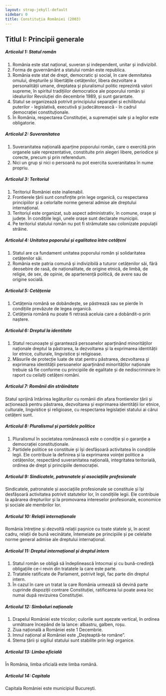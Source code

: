 ```yaml
---
layout: strap-jekyll-default
sidebar: 0
title: Constituția României (2003)
---
```


## Titlul I: Principii generale

##### **Articolul 1**: *Statul român*

1. România este stat național, suveran și independent, unitar și indivizibil.
1. Forma de guvernământ a statului român este republica.
1. România este stat de drept, democratic și social, în care demnitatea omului, drepturile și libertățile cetățenilor, libera dezvoltare a personalității umane, dreptatea și pluralismul politic reprezintă valori supreme, în spiritul tradițiilor democratice ale poporului român și idealurilor Revoluției din decembrie 1989, și sunt garantate.
1. Statul se organizează potrivit principiului separației și echilibrului puterilor - legislativă, executivă și judecătorească - în cadrul democrației constituționale.
1. În România, respectarea Constituției, a supremației sale și a legilor este obligatorie.

##### **Articolul 2**: *Suveranitatea*

1. Suveranitatea națională aparține poporului român, care o exercită prin organele sale reprezentative, constituite prin alegeri libere, periodice și corecte, precum și prin referendum.
1. Nici un grup și nici o persoană nu pot exercita suveranitatea în nume propriu.

##### **Articolul 3**: *Teritoriul*

1. Teritoriul României este inalienabil.
1. Frontierele țării sunt consfințite prin lege organică, cu respectarea principiilor și a celorlalte norme general admise ale dreptului internațional.
1. Teritoriul este organizat, sub aspect administrativ, în comune, orașe și județe. În condițiile legii, unele orașe sunt declarate municipii.
1. Pe teritoriul statului român nu pot fi strămutate sau colonizate populații străine.

##### **Articolul 4**: *Unitatea poporului și egalitatea între cetățeni*

1. Statul are ca fundament unitatea poporului român și solidaritatea cetățenilor săi.
1. România este patria comună și indivizibilă a tuturor cetățenilor săi, fără deosebire de rasă, de naționalitate, de origine etnică, de limbă, de religie, de sex, de opinie, de apartenență politică, de avere sau de origine socială.

##### **Articolul 5**: *Cetățenia*

1. Cetățenia română se dobândește, se păstrează sau se pierde în condițiile prevăzute de legea organică.
1. Cetățenia română nu poate fi retrasă aceluia care a dobândit-o prin naștere.

##### **Articolul 6**: *Dreptul la identitate*

1. Statul recunoaște și garantează persoanelor aparținând minorităților naționale dreptul la păstrarea, la dezvoltarea și la exprimarea identității lor etnice, culturale, lingvistice și religioase.
1. Măsurile de protecție luate de stat pentru păstrarea, dezvoltarea și exprimarea identității persoanelor aparținând minorităților naționale trebuie să fie conforme cu principiile de egalitate și de nediscriminare în raport cu ceilalți cetățeni români.

##### **Articolul 7**: *Românii din străinătate*

Statul sprijină întărirea legăturilor cu românii din afara frontierelor țării și acționează pentru păstrarea, dezvoltarea și exprimarea identității lor etnice, culturale, lingvistice și religioase, cu respectarea legislației statului ai cărui cetățeni sunt.

##### **Articolul 8**: *Pluralismul și partidele politice*

1. Pluralismul în societatea românească este o condiție și o garanție a democrației constituționale.
1. Partidele politice se constituie și își desfășoară activitatea în condițiile legii. Ele contribuie la definirea și la exprimarea voinței politice a cetățenilor, respectând suveranitatea națională, integritatea teritorială, ordinea de drept și principiile democrației.

##### **Articolul 9**: *Sindicatele, patronatele și asociațiile profesionale*

Sindicatele, patronatele și asociațiile profesionale se constituie și își desfășoară activitatea potrivit statutelor lor, în condițiile legii. Ele contribuie la apărarea drepturilor și la promovarea intereselor profesionale, economice și sociale ale membrilor lor.

##### **Articolul 10**: *Relații internaționale*

România întreține și dezvoltă relații pașnice cu toate statele și, în acest cadru, relații de bună vecinătate, întemeiate pe principiile și pe celelalte norme general admise ale dreptului internațional.

##### **Articolul 11**: *Dreptul internațional și dreptul intern*

1. Statul român se obligă să îndeplinească întocmai și cu bună-credință obligațiile ce-i revin din tratatele la care este parte.
1. Tratatele ratificate de Parlament, potrivit legii, fac parte din dreptul intern.
1. În cazul în care un tratat la care România urmează să devină parte cuprinde dispoziții contrare Constituției, ratificarea lui poate avea loc numai după revizuirea Constituției.

##### **Articolul 12**: *Simboluri naționale*

1. Drapelul României este tricolor; culorile sunt așezate vertical, în ordinea următoare începând de la lance: albastru, galben, roșu.
1. Ziua națională a României este 1 Decembrie.
1. Imnul național al României este „Deșteaptă-te române”.
1. Stema țării și sigiliul statului sunt stabilite prin legi organice.

##### **Articolul 13**: *Limba oficială*

În România, limba oficială este limba română.

##### **Articolul 14**: *Capitala*

Capitala României este municipiul București.